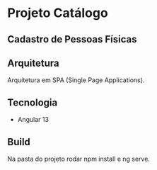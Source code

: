 # Projeto Catálogo
## Cadastro de Pessoas Físicas

## Arquitetura

Arquitetura em SPA (Single Page Applications).

## Tecnologia

- Angular 13

## Build

Na pasta do projeto rodar npm install e ng serve.

